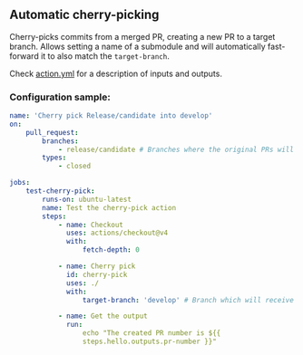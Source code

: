 ## Automatic cherry-picking

Cherry-picks commits from a merged PR, creating a new PR to a target branch.
Allows setting a name of a submodule and will automatically fast-forward it to
also match the `target-branch`.

Check [action.yml](action.yml) for a description of inputs and outputs.

### Configuration sample:

```yaml
name: 'Cherry pick Release/candidate into develop'
on:
    pull_request:
        branches:
            - release/candidate # Branches where the original PRs will be merged
        types:
            - closed

jobs:
    test-cherry-pick:
        runs-on: ubuntu-latest
        name: Test the cherry-pick action
        steps:
            - name: Checkout
              uses: actions/checkout@v4
              with:
                  fetch-depth: 0

            - name: Cherry pick
              id: cherry-pick
              uses: ./
              with:
                  target-branch: 'develop' # Branch which will receive the automatic cherry-picks

            - name: Get the output
              run:
                  echo "The created PR number is ${{
                  steps.hello.outputs.pr-number }}"
```
